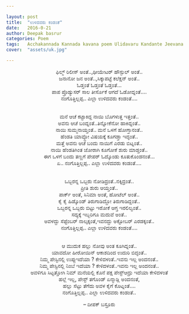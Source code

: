 ```yaml
---

layout: post
title:  "ಉಳಿದವರು ಕಂಡಂತೆ"
date:   2016-0-21
author: Deepak basrur
categories: Poem
tags:	Acchakannada Kannada kavana poem Ulidavaru Kandante Jeevana
cover:  "assets/uk.jpg"

---
```


<p align="center">ಫಿಲ್ಮ್ ರಿಲೀಸ್ ಅಂತೆ..,ಥೀಯೇಟರ್ ಹೌಸ್ಫುಲ್ ಅಂತೆ..<br>
ಜನಾನೋ ಜನ ಅಂತೆ..,ಸಿಕ್ಕಾಪಟ್ಟೆ ಕಲೆಕ್ಷನ್ ಅಂತೆ..<br>
ಓಡ್ತಂತೆ ಓಡ್ತಂತೆ ಓಡ್ತಂತೆ…<br>
ಪಾಪ ಪ್ರೊಡ್ಯುಸರ್ ಸಾಲ ತೀರ್ಸೊಕೆ ಆಗದೆ ಓಡೋದ್ನಂತೆ….<br>
ನಂಗೊತ್ತಿಲ್ಲಪ್ಪ.. ಎಲ್ಲಾ ಉಳಿದವರು ಕಂಡಂತೆ….<br><br></p><!--more-->

<p align="center">ಮನೆ ಆಚೆ ಕಟ್ಟಾಕಿದ್ದ ನಾಯಿ ಬೊಗಳುತ್ತ ಇತ್ತಂತೆ..<br>
ಅವನು ಆಚೆ ಬಂದ್ನಂತೆ..ತಿನ್ನೋಕೆನೋ ಹಾಕಿದ್ನಂತೆ..<br>
ನಾಯಿ ಸುಮ್ಮನಾಯ್ತಂತೆ.. ಮನೆ ಒಳಗೆ ಹೋಗ್ತಾನಂತೆ..<br>
ಹೆಂಡತಿ ಯಾವ್ದೋ ವಿಷಯಕ್ಕೆ ಕೂಗಡ್ತಾ ಇದ್ಳಂತೆ..<br>
ಮತ್ತೆ ಅವನು ಆಚೆ ಬಂದು ನಾಯಿಗೆ ಎರಡು ಬಿಟ್ನಂತೆ..<br>
ನಾಯಿ ಹೆಂಡತಿಗಿಂತ ಜೋರಾಗಿ ಕೂಗೋಕೆ ಶುರು ಮಾಡ್ತಂತೆ..<br>
ಈಗ ಒಳಗೆ ಬಂದು ತಣ್ಣಗೆ ಪೇಪರ್ ಓದ್ಕೊಂಡು ಕೂತುಕೊಂಡನಂತೆ…<br>
ಏ.. ನಂಗೊತ್ತಿಲ್ಲಪ್ಪ.. ಎಲ್ಲಾ ಉಳಿದವರು ಕಂಡಂತೆ….<br><br></p>

<p align="center">ಒಬ್ಬರನ್ನ ಒಬ್ಬರು ನೋಡಿದ್ರಂತೆ..ನಕ್ಕಿದ್ರಂತೆ..<br>
ಪ್ರೀತಿ ಶುರು ಆಯ್ತಂತೆ..<br>
ಪಾರ್ಕ್ ಅಂತೆ, ಸಿನಿಮಾ ಅಂತೆ, ಹೋಟೆಲ್ ಅಂತೆ..<br>
ಕೈ ಕೈ ಹಿಡ್ಕೊಂಡ್ ತಿರುಗಾಡಿದ್ದೋ ತಿರುಗಾಡಿದ್ದಂತೆ..<br>
ಒಬ್ಬರನ್ನ ಒಬ್ಬರು ಬಿಟ್ಟು ಇರೋಕೆ ಆಗ್ತ ಇರಲಿಲ್ವಂತೆ..<br>
ಸದ್ಯಕ್ಕೆ ಇಬ್ಬರಿಗೂ ಮದುವೆ ಅಂತೆ..<br>
ಅವಳದ್ದು ಸೆಪ್ಟೆಂಬರ್ ನಾಲ್ಕಕ್ಕಂತೆ,ಇವನದ್ದು ಅಕ್ಟೋಬರ್ ಎರಡಕ್ಕಂತೆ..<br>
ನಂಗೊತ್ತಿಲ್ಲಪ್ಪ.. ಎಲ್ಲಾ ಉಳಿದವರು ಕಂಡಂತೆ….<br><br></p>

<p align="center">ಆ ಮುದುಕ ಹಲ್ಲು ನೋವು ಅಂತ ಕೂಗಿದ್ನಂತೆ..<br>
ಯಾವದೋ ಹೀರೋಯಿನ್ ಆಕಾಶದಿಂದ ಉದುರಿ ಬಿದ್ಳಂತೆ..<br>
ನಿಮ್ಮ ಪೇಸ್ಟಿನಲ್ಲಿ ಉಪ್ಪುಇದೆಯಾ ? ಕೇಳಿದಳಂತೆ..ಇವನು ಇಲ್ಲ ಅಂದನಂತೆ..<br>
ನಿಮ್ಮ ಪೇಸ್ಟಿನಲ್ಲಿ ನಿಂಬೆ ಇದೆಯಾ ? ಕೇಳಿದಳಂತೆ..ಇವನು ಇಲ್ಲ ಅಂದನಂತೆ..<br>
ಅವಳಿಗೂ ಸಿಟ್ಟತ್ತೋಗಿ ನಿಮ್ ಮನೆಯಲ್ಲಿ ಕೊನೆ ಪಕ್ಷ ಪೇಸ್ಟ್ಆದ್ರು ಇದೆಯಾ ಕೇಳಿದಳಂತೆ<br>
ಹಲ್ಲೆ ಇಲ್ಲ, ಪೇಸ್ಟ್ ತಗೊಂಡ್ ಏನ್ಮಾಡ್ಲಿ ಅಂದನಂತೆ,<br>
ಹಲ್ಲು ಸೆಟ್ಟು ತೆಗೆದು ಅವಳ ಕೈಗೆ ಕೊಟ್ನಂತೆ….<br>
ನಂಗೊತ್ತಿಲ್ಲಪ್ಪ.. ಎಲ್ಲಾ ಉಳಿದವರು ಕಂಡಂತೆ..<br></p>

<p align="center">– ದೀಪಕ್ ಬಸ್ರೂರು</p>
